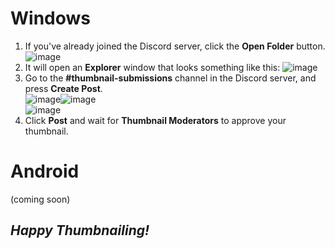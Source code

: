 # Windows
1. If you've already joined the Discord server, click the **Open Folder** button.
![image](https://github.com/user-attachments/assets/0461668c-81a2-4eee-b4de-7d1bf02c1e3e)
2. It will open an **Explorer** window that looks something like this:
![image](https://github.com/user-attachments/assets/06bb5602-064c-49c5-a11c-08e378447977)
3. Go to the **#thumbnail-submissions** channel in the Discord server, and press **Create Post**.<br>
![image](https://github.com/user-attachments/assets/f4bf1765-e2e9-4588-97c3-4dc303e17f30)![image](https://github.com/user-attachments/assets/a190cd6b-8dc6-4955-bcaf-837c7f994c5d)<br>
![image](https://github.com/user-attachments/assets/6e70e222-7f8e-486b-8298-7298db7fdada)
4. Click **Post** and wait for **Thumbnail Moderators** to approve your thumbnail.
# Android
(coming soon)
## *Happy Thumbnailing!*


